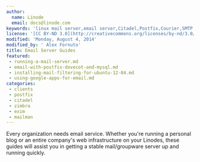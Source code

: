 ```yaml
---
author:
  name: Linode
  email: docs@linode.com
keywords: 'linux mail server,email server,Citadel,Postfix,Courier,SMTP server'
license: '[CC BY-ND 3.0](http://creativecommons.org/licenses/by-nd/3.0/us/)'
modified: 'Monday, August 4, 2014'
modified_by: ' Alex Fornuto'
title: Email Server Guides
featured:
 - running-a-mail-server.md
 - email-with-postfix-dovecot-and-mysql.md
 - installing-mail-filtering-for-ubuntu-12-04.md
 - using-google-apps-for-email.md
categories:
 - clients
 - postfix
 - citadel
 - zimbra
 - exim
 - mailman
---
```


Every organization needs email service. Whether you're running a personal blog or an entire company's web infrastructure on your Linodes, these guides will assist you in getting a stable mail/groupware server up and running quickly.
